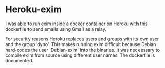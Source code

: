 # Heroku-exim

I was able to run exim inside a docker container on Heroku with this dockerfile to send emails using Gmail as a relay.

For security reasons Heroku replaces users and groups with its own user and the group 'dyno'.  This makes running exim difficult because Debian hard-codes the user 'Debian-exim' into the binaries.  It was neceessary to compile exim from source using different user names. The dockerfile is documented.


